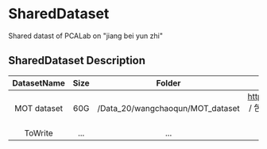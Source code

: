 # SharedDataset
Shared datast of PCALab on "jiang bei yun zhi"

## SharedDataset Description
| DatasetName | Size | Folder |Source | Description |
| :---------: | :--: | :----: |:----: | :---------: |
| MOT dataset | 60G  | /Data_20/wangchaoqun/MOT_dataset | https://github.com/ifzhang/FairMOT / 包括多目标跟踪的多个数据集，按照FairMOT框架要求组成 |
| ToWrite     | ...  | ...    | ...   |...          |   